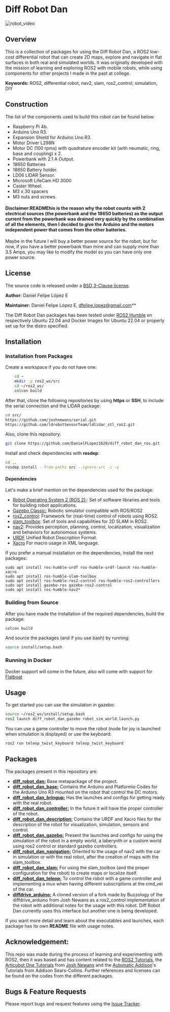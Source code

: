 # Diff Robot Dan

![robot_video](/resources/diff_robot_dan_showcase.gif)

## Overview

This is a collection of packages for using the Diff Robot Dan, a ROS2 low-cost differential robot that can create 2D maps, explore and navigate in flat surfaces in both real and simulated worlds. It was originally developed with the mission of learning and exploring ROS2 with mobile robots, while using components for other projects I made in the past at college.

**Keywords:** ROS2, differential robot, nav2, slam, ros2_control, simulation, DIY

## Construction

The list of the components used to build this robot can be found below:

- Raspberry Pi 4b.
- Arduino Uno R3.
- Expansion Shield for Arduino Uno R3.
- Motor Driver L298N
- Motor DC (100 rpms) with quadrature encoder  kit (with neumatic, ring, base and coupling) x 2.
- Powerbank with 2.1 A Output.
- 18650 Batteries
- 18650 Battery holder.
- LD06 LIDAR Sensor.
- Microsoft LifeCam HD 3000
- Caster Wheel.
- M3 x 30 spacers
- M3 nuts and screws.

#### Disclaimer:READMEhis is the reason why the robot counts with 2 electrical sources (the powerbank and the 18650 batteries) as the output current from the powerbank was drained very quickly by the combination of all the elements, then I decided to give the Arduino and the motors independent power that comes from the other batteries. 

Maybe in the future I will buy a better power source for the robot, but for now, if you have a better powerbank than mine and can supply more than 3.5 Amps, you may like to modify the model so you can have only one power source.


## License

The source code is released under a [BSD 3-Clause license](/LICENSE).

**Author:** Daniel Felipe López E

**Maintainer:** Daniel Felipe López E, dfelipe.lopez@gmail.com**

The Diff Robot Dan packages has been tested under [ROS2 Humble](https://docs.ros.org/en/humble/index.html) on respectively Ubuntu 22.04 and Docker Images for Ubuntu 22.04 or properly set up for the distro specified.


## Installation

### Installation from Packages

Create a workspace if you do not have one:

```bash
    cd ~
    mkdir -p ros2_ws/src
    cd ~/ros2_ws/
    colcon build
```

After that, clone the following repositories by using **https** or **SSH**, to include the serial connection and the LIDAR package:

```bash
cd src/
https://github.com/joshnewans/serial.git
https://github.com/ldrobotSensorTeam/ldlidar_stl_ros2.git
```

Also, clone this repository:

```bash
git clone https://github.com/DanielFLopez1620/diff_robot_dan_ros.git
```

Install and check dependencies with **rosdep**:

```bash
cd ..
rosdep install --from-paths src --ignore-src -i -y
```

#### Dependencies

Let's make a brief mention on the dependencies used for the package:

- [Robot Operating System 2 (ROS 2):](https://docs.ros.org/en/humble/Releases.html): Set of software libraries and tools for building robot applications.
- [Gazebo Classic:](https://classic.gazebosim.org/) Robotic simulator compatible with ROS/ROS2 
- [ros2_control](https://control.ros.org/humble/index.html): Framework for (real-time) control of robots using ROS2.
- [slam_toolbox](https://github.com/SteveMacenski/slam_toolbox): Set of tools and capabilities for 2D SLAM in ROS2.
- [nav2](https://nav2.org/): Provides perception, planning, control, localization, visualization and behaviors for autonomous systems.
- [URDF](https://wiki.ros.org/urdf) Unified Robot Description Format. 
- [Xacro](https://wiki.ros.org/xacro) For macro usage in XML language.

If you prefer a manual installation on the dependencies, install the next packages:

    sudo apt install ros-humble-urdf ros-humble-urdf-launch ros-humble-xacro
    sudo apt install ros-humble-slam-toolbox
    sudo apt install ros-humble-ros2-control ros-humble-ros2-controllers
    sudo apt install gazebo-ros gazebo-ros2-control
    sudo apt install ros-humble-nav2*

### Building from Source

After you have made the installation of the required dependencies, build the package:

```bash
colcon build
```

And source the packages (and if you use bash) by running:

```bash
source install/setup.bash
```

### Running in Docker

Docker support will come in the future, also will come with support for [Flatboat](https://juancsucoder.github.io/flatboat-docs/)

## Usage

To get started you can use the simulation in gazebo:

```bash
source ~/ros2_ws/install/setup.bash
ros2 launch diff_robot_dan_gazebo robot_sim_world.launch.py
```

You can use a game controller to move the robot (node for joy is launched when simulation is displayed) or use the keyboard:
```bash
ros2 run teleop_twist_keyboard teleop_twist_keyboard
```

## Packages

The packages present in this repository are:

- **[diff_robot_dan:](/diff_robot_dan/README.md)** Base metapackage of the project.
- **[diff_robot_dan_base:](/diff_robot_dan_base/README.md)** Contains the Arduino and Platformio Codes for the Arduino Uno R3 mounted on the robot that control the DC motors.
- **[diff_robot_dan_bringup:](/diff_robot_dan_bringup/README.md)** Has the launches and configs for getting ready with the real robot. 
- **[diff_robot_dan_controller:](/diff_robot_dan_controller/)** In the future it will have the proper controller of the robot.
- **[diff_robot_dan_description:](/diff_robot_dan_description/)** Contains the URDF and Xacro files for the description of the robot for visualization, simulation, sensors and control.
- **[diff_robot_dan_gazebo:](/diff_robot_dan_gazebo/README.md)** Present the launches and configs for using the simulation of the robot in a empty world, a laberynth or a custom world using ros2 control or standard gazebo controllers.
- **[diff_robot_dan_navigation:](/diff_robot_dan_navigation/)** Oriented to the usage of nav2 with the car in simulation or with the real robot, after the creation of maps with the slam_toolbox.
- **[diff_robot_dan_slam:](/diff_robot_dan_slam/)** For using the slam_toolbox (and the proper configuration for the robot) to create maps or localize itself.
- **[diff_robot_dan_teleop:](/diff_robot_dan_teleop/)** To control the robot with a game controller and implementing a mux when having different subscriptions at the cmd_vel of the car.
- **[diffdrive_arduino:](https://github.com/Buzzology/diffdrive_arduino/tree/3883c00479e2eeaa844ad8ae14fe147ee742ea7d)** A cloned version of a fork made by Buzzology of the diffdrive_arduino from Josh Newans as a ros2_control implementation of the robot with additional notes for the usage with this robot. Diff Robot Dan currently uses this interface but another one is being developed.

If you want more detail and learn about the executables and launches, each package has its own **README** file with usage notes.

## Acknowledgement:

This repo was made during the process of learning and experimenting with ROS2, then it was based and has content related to the [ROS2 Tutorials](https://docs.ros.org/en/humble/Tutorials.html), the [Articubot One Tutorials](https://www.youtube.com/watch?v=OWeLUSzxMsw&list=PLunhqkrRNRhYAffV8JDiFOatQXuU-NnxT&pp=iAQB) from [Josh Newans](https://github.com/joshnewans) and the [Automatic Addison](https://automaticaddison.com/)'s Tutorials from Addison Sears-Collins. Further references and licenses can be found on the codes from the different packages.

## Bugs & Feature Requests

Please report bugs and request features using the [Issue Tracker](https://github.com/DanielFLopez1620/diff_robot_dan_ros/issuess).
